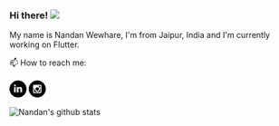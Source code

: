 ### Hi there! <img src="https://raw.githubusercontent.com/MartinHeinz/MartinHeinz/master/wave.gif" width="30px">


<!--
**Nandan-Wewhare/Nandan-Wewhare** is a ✨ _special_ ✨ repository because its `README.md` (this file) appears on your GitHub profile.

Here are some ideas to get you started:

- 🔭 I’m currently working on ...
- 🌱 I’m currently learning ...
- 👯 I’m looking to collaborate on ...
- 🤔 I’m looking for help with ...
- 💬 Ask me about ...
- 📫 How to reach me: ...
- 😄 Pronouns: ...
- ⚡ Fun fact: ...
-->

My name is Nandan Wewhare, I'm from Jaipur, India and I'm currently working on Flutter.

📫 How to reach me:<br><br>
<a href = "https://www.linkedin.com/in/nandanwewhare/"><img src = "https://raw.githubusercontent.com/gurupawar/gurupawar/master/assets/icons/linkedin.svg" width="30 px"></a>
<a href = "https://www.instagram.com/nandan.vyavahare/"><img src="https://raw.githubusercontent.com/gurupawar/gurupawar/master/assets/icons/instagram.svg" width="30px"></a><br>

![Nandan's github stats](https://github-readme-stats.vercel.app/api?username=Nandan-Wewhare&show_icons=true&theme=dark)
